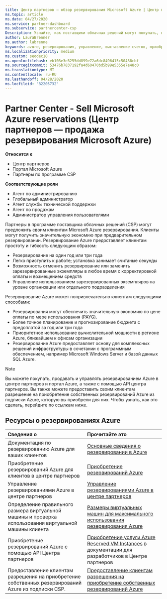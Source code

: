 ```yaml
---
title: Центр партнеров — обзор резервирования Microsoft Azure | Центр партнеров
ms.topic: article
ms.date: 04/27/2020
ms.service: partner-dashboard
ms.subservice: partnercenter-csp
Description: Узнайте, как поставщики облачных решений могут покупать, продавать или администрировать резервирования Azure для клиентов, использующих центр партнеров, портал Azure или API центра партнеров.
author: LauraBrenner
ms.author: labrenne
keywords: azure, резервирования, управление, выставление счетов, приобретение, Azure RI, Azure Reserved Instances
ms.localizationpriority: medium
ms.custom: seodec18
ms.openlocfilehash: eb103e3e3255dd899e72a6dc8496415c50438cbf
ms.sourcegitcommit: 53476b7837192fa4d60470bd5b99e5355e7e48c0
ms.translationtype: MT
ms.contentlocale: ru-RU
ms.lasthandoff: 04/28/2020
ms.locfileid: "82205732"
---
```

# <a name="partner-center---sell-microsoft-azure-reservations"></a>Partner Center - Sell Microsoft Azure reservations (Центр партнеров — продажа резервирования Microsoft Azure)

<!--Maggie, 12/7/18 - Added "Partner Center" to metadata title and H1 title as per Catherine Watson in bug #19868631-->

**Относится к**

- Центр партнеров
- Портал Microsoft Azure
- Партнеры по программе CSP

**Соответствующие роли**

- Агент по администрированию
- Глобальный администратор
- Агент службы технической поддержки
- Агент по продажам
- Администратор управления пользователями

Партнеры в программе поставщика облачных решений (CSP) могут предложить своим клиентам Microsoft Azure резервирования. Клиенты могут получить значительную экономию при предварительном резервировании. Резервирование Azure предоставляет клиентам простоту и гибкость следующим образом:

- Резервирование на один год или три года
- Легко приступить к работе; установка занимает считаные секунды
- Возможность отменить резервирование или заменить зарезервированные экземпляры в любое время с корректировкой оплаты и возмещением средств
- Управление использованием зарезервированных экземпляров на уровне организации или отдельного подразделения 

Резервирование Azure может попривлекательно клиентам следующими способами:

- Резервирования могут обеспечить значительную экономию по цене оплаты по мере использования (PAYG).
- Более точное планирование и прогнозирование бюджета с предоплатой за год или три года
- Приоритетное использование вычислительной мощности в регионе Azure, ближайшем к офисам организации
- Резервирование Azure предоставляет основу для комплексных решений инфраструктуры в сочетании с программным обеспечением, например Microsoft Windows Server и базой данных SQL Azure.

>[!NOTE]
> Вы можете покупать, продавать и управлять резервированием Azure в центре партнеров и портал Azure, а также с помощью API центра партнеров. Вы также можете предоставить своим клиентам разрешение на приобретение собственных резервирований Azure из подписки Azure, которую вы приобрели для них. Чтобы узнать, как это сделать, перейдите по ссылкам ниже.

## <a name="azure-reservations-resources"></a>Ресурсы о резервированиях Azure

|**Сведения о**   |**Прочитайте это**    |
|:-----------------------------|:-----------------|
| Документация по резервированию Azure для ваших клиентов | [Основные сведения о резервировании в Azure](https://docs.microsoft.com/azure/billing/billing-save-compute-costs-reservations)
|Приобретение резервирований Azure для клиентов в центре партнеров   |[Приобретение резервирований Azure](azure-reservations-buying.md)
|Управление резервированиями Azure в центре партнеров | [Управление резервированиями Azure в центре партнеров](azure-reservations-manage.md)
|Определение правильного размера виртуальной машины и проверка использования виртуальной машины клиента   |[Размеры виртуальных машин для максимального использования резервирования Azure](azure-usage.md)   |
|Приобретение резервирований Azure с помощью API Центра партнеров | [Приобретение услуги Azure Reserved VM Instances](https://docs.microsoft.com/partner-center/develop/purchase-azure-reservations) в документации для разработчиков в Центре партнеров   |
|Предоставление клиентам разрешения на приобретение собственных резервирований Azure из подписки CSP. | [Предоставление клиентам разрешения на приобретение собственных резервирований Azure](give-customers-permission.md)   |

